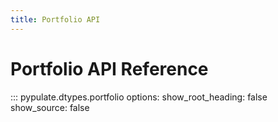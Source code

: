 ```yaml
---
title: Portfolio API
---
```


# Portfolio API Reference

::: pypulate.dtypes.portfolio 
    options:
      show_root_heading: false
      show_source: false 